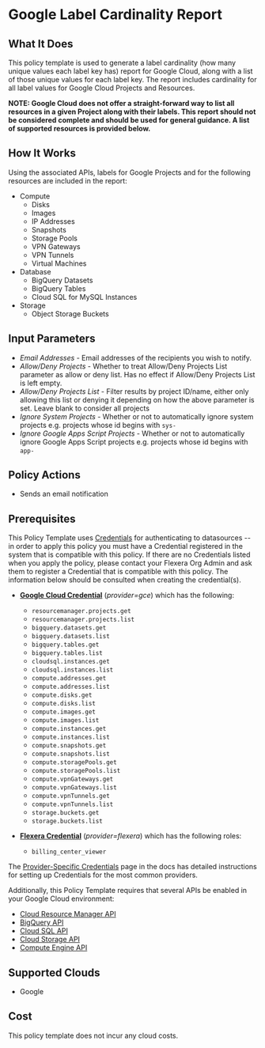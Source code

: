 # Google Label Cardinality Report

## What It Does

This policy template is used to generate a label cardinality (how many unique values each label key has) report for Google Cloud, along with a list of those unique values for each label key. The report includes cardinality for all label values for Google Cloud Projects and Resources.

__NOTE: Google Cloud does not offer a straight-forward way to list all resources in a given Project along with their labels. This report should not be considered complete and should be used for general guidance. A list of supported resources is provided below.__

## How It Works

Using the associated APIs, labels for Google Projects and for the following resources are included in the report:

- Compute
  - Disks
  - Images
  - IP Addresses
  - Snapshots
  - Storage Pools
  - VPN Gateways
  - VPN Tunnels
  - Virtual Machines
- Database
  - BigQuery Datasets
  - BigQuery Tables
  - Cloud SQL for MySQL Instances
- Storage
  - Object Storage Buckets

## Input Parameters

- *Email Addresses* - Email addresses of the recipients you wish to notify.
- *Allow/Deny Projects* - Whether to treat Allow/Deny Projects List parameter as allow or deny list. Has no effect if Allow/Deny Projects List is left empty.
- *Allow/Deny Projects List* - Filter results by project ID/name, either only allowing this list or denying it depending on how the above parameter is set. Leave blank to consider all projects
- *Ignore System Projects* - Whether or not to automatically ignore system projects e.g. projects whose id begins with `sys-`
- *Ignore Google Apps Script Projects* - Whether or not to automatically ignore Google Apps Script projects e.g. projects whose id begins with `app-`

## Policy Actions

- Sends an email notification

## Prerequisites

This Policy Template uses [Credentials](https://docs.flexera.com/flexera/EN/Automation/ManagingCredentialsExternal.htm) for authenticating to datasources -- in order to apply this policy you must have a Credential registered in the system that is compatible with this policy. If there are no Credentials listed when you apply the policy, please contact your Flexera Org Admin and ask them to register a Credential that is compatible with this policy. The information below should be consulted when creating the credential(s).

- [**Google Cloud Credential**](https://docs.flexera.com/flexera/EN/Automation/ProviderCredentials.htm#automationadmin_4083446696_1121577) (*provider=gce*) which has the following:
  - `resourcemanager.projects.get`
  - `resourcemanager.projects.list`
  - `bigquery.datasets.get`
  - `bigquery.datasets.list`
  - `bigquery.tables.get`
  - `bigquery.tables.list`
  - `cloudsql.instances.get`
  - `cloudsql.instances.list`
  - `compute.addresses.get`
  - `compute.addresses.list`
  - `compute.disks.get`
  - `compute.disks.list`
  - `compute.images.get`
  - `compute.images.list`
  - `compute.instances.get`
  - `compute.instances.list`
  - `compute.snapshots.get`
  - `compute.snapshots.list`
  - `compute.storagePools.get`
  - `compute.storagePools.list`
  - `compute.vpnGateways.get`
  - `compute.vpnGateways.list`
  - `compute.vpnTunnels.get`
  - `compute.vpnTunnels.list`
  - `storage.buckets.get`
  - `storage.buckets.list`

- [**Flexera Credential**](https://docs.flexera.com/flexera/EN/Automation/ProviderCredentials.htm) (*provider=flexera*) which has the following roles:
  - `billing_center_viewer`

The [Provider-Specific Credentials](https://docs.flexera.com/flexera/EN/Automation/ProviderCredentials.htm) page in the docs has detailed instructions for setting up Credentials for the most common providers.

Additionally, this Policy Template requires that several APIs be enabled in your Google Cloud environment:

- [Cloud Resource Manager API](https://console.cloud.google.com/flows/enableapi?apiid=cloudresourcemanager.googleapis.com)
- [BigQuery API](https://console.cloud.google.com/flows/enableapi?apiid=bigquery.googleapis.com)
- [Cloud SQL API](https://console.cloud.google.com/flows/enableapi?apiid=sqladmin.googleapis.com)
- [Cloud Storage API](https://console.cloud.google.com/flows/enableapi?apiid=storage.googleapis.com)
- [Compute Engine API](https://console.cloud.google.com/flows/enableapi?apiid=compute.googleapis.com)

## Supported Clouds

- Google

## Cost

This policy template does not incur any cloud costs.
